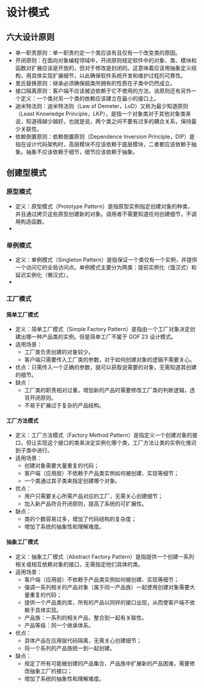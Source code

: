 # 设计模式
## 六大设计原则
- 单一职责原则：单一职责约定一个类应该有且仅有一个改变类的原因。
- 开闭原则：在面向对象编程领域中，开闭原则规定软件中的对象、类、模块和函数对扩展应该是开放的，但对于修改是封闭的。这意味着应该用抽象定义结构，用具体实现扩展细节，以此确保软件系统开发和维护过程的可靠性。
- 里氏替换原则：继承必须确保超类所拥有的性质在子类中仍然成立。
- 接口隔离原则：客户端不应该被迫依赖于它不使用的方法。该原则还有另外一个定义：一个类对另一个类的依赖应该建立在最小的接口上。
- 迪米特法则：迪米特法则（Law of Demeter，LoD）又称为最少知道原则（Least Knowledge Principle，LKP），是指一个对象类对于其他对象类来说，知道得越少越好。也就是说，两个类之间不要有过多的耦合关系，保持最少关联性。
- 依赖倒置原则：依赖倒置原则（Dependence Inversion Principle，DIP）是指在设计代码架构时，高层模块不应该依赖于底层模块，二者都应该依赖于抽象。抽象不应该依赖于细节，细节应该依赖于抽象。
## 创建型模式
### 原型模式
- 定义：原型模式（Prototype Pattern）是指原型实例指定创建对象的种类，并且通过拷贝这些原型创建新的对象。调用者不需要知道任何创建细节，不调用构造函数。
- 


### 单例模式
- 定义：单例模式（Singleton Pattern）是指保证一个类仅有一个实例，并提供一个访问它的全局访问点。单例模式主要分为两类：提前实例化（饿汉式）和延迟实例化（懒汉式）。
- 


### 工厂模式
#### 简单工厂模式
- 定义：简单工厂模式（Simple Factory Pattern）是指由一个工厂对象决定创建出哪一种产品类的实例。但是简单工厂不属于 GOF 23  设计模式。
- 适用场景：
  - 工厂类负责创建的对象较少。
  - 客户端只需要传入工厂类的参数，对于如何创建对象的逻辑不需要关心。
- 优点：只需传入一个正确的参数，就可以获取说需要的对象，无需知道其创建的细节。
- 缺点：
  - 工厂类的职责相对过重，增加新的产品时需要修改工厂类的判断逻辑，违背开闭原则。
  - 不易于扩展过于复杂的产品结构。

#### 工厂方法模式
- 定义：工厂方法模式（Factory Method Pattern）是指定义一个创建对象的接口，但让实现这个接口的类来决定实例化哪个类，工厂方法让类的实例化推迟到子类中进行。
- 适用场景：
  - 创建对象需要大量重复的代码；
  - 客户端（应用层）不依赖于产品类实例如何被创建、实现等细节；
  - 一个类通过其子类来指定创建哪个对象。
- 优点：
  - 用户只需要关心所需产品对应的工厂，无需关心创建细节；
  - 加入新产品符合开闭原则，提高了系统的可扩展性。
- 缺点：
  - 类的个数容易过多，增加了代码结构的复杂度；
  - 增加了系统的抽象性和理解难度。

#### 抽象工厂模式
- 定义：抽象工厂模式（Abstract Factory Pattern）是指提供一个创建一系列相关或相互依赖对象的接口，无需指定他们具体的类。
- 适用场景：
  - 客户端（应用层）不依赖于产品类实例如何被创建、实现等细节；
  - 强调一系列相关的产品对象（属于同一产品族）一起使用创建对象需要大量重复的代码；
  - 提供一个产品类的库，所有的产品以同样的接口出现，从而使客户端不依赖于具体实现。
  - 产品族：一系列的相关产品，整合到一起有关联性。
  - 产品等级：同一个继承体系。
- 优点：
  - 具体产品在应用层代码隔离，无需关心创建细节；
  - 将一个系列的产品族统一到一起创建。
- 缺点：
  - 规定了所有可能被创建的产品集合，产品族中扩展新的产品困难，需要修改抽象工厂的接口；
  - 增加了系统的抽象性和理解难度。



















